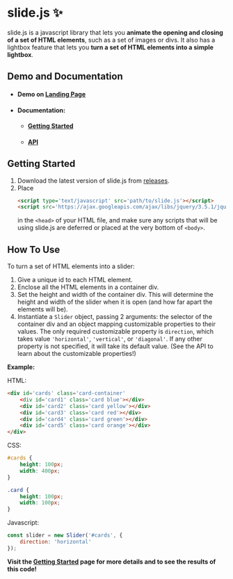 # slide.js :sparkles:

slide.js is a javascript library that lets you **animate the opening and closing of a set of HTML elements**, such as a set of images or divs. It also has a lightbox feature that lets you **turn a set of HTML elements into a simple lightbox**.

## Demo and Documentation

- #### Demo on [Landing Page](https://ashley-d-lu.github.io/slide.js/index.html)
- #### Documentation:
  - #### [Getting Started](https://ashley-d-lu.github.io/slide.js/gettingStarted.html)
  - #### [API](https://ashley-d-lu.github.io/slide.js/api.html)
  
## Getting Started

1. Download the latest version of slide.js from [releases](https://github.com/csc309-summer-2020/js-library-luashle1/releases).
2. Place
    ```html
    <script type='text/javascript' src='path/to/slide.js'></script>
    <script src='https://ajax.googleapis.com/ajax/libs/jquery/3.5.1/jquery.min.js'></script>
    ```
    in the `<head>` of your HTML file, and make sure any scripts that will be using slide.js are deferred or placed at the very bottom of `<body>`.
    
## How To Use

To turn a set of HTML elements into a slider:
1. Give a unique id to each HTML element.
2. Enclose all the HTML elements in a container div.
3. Set the height and width of the container div. This will determine the height and width of the slider when it is open (and how far apart the elements will be).
4. Instantiate a `Slider` object, passing 2 arguments: the selector of the container div and an object mapping customizable properties to their values. The only required customizable property is `direction`, which takes value `'horizontal'`, `'vertical'`, or `'diagonal'`. If any other property is not specified, it will take its default value. (See the API to learn about the customizable properties!)

**Example:**

HTML:
```html
<div id='cards' class='card-container'
    <div id='card1' class='card blue'></div>
    <div id='card2' class='card yellow'></div>
    <div id='card3' class='card red'></div>
    <div id='card4' class='card green'></div>
    <div id='card5' class='card orange'></div>
</div>
```
CSS:
```css
#cards {
    height: 100px;
    width: 400px;
}

.card {
    height: 100px;
    width: 100px;
}      
```
Javascript:
```js
const slider = new Slider('#cards', {
    direction: 'horizontal'
});
```
**Visit the [Getting Started](https://ashley-d-lu.github.io/slide.js/gettingStarted.html) page for more details and to see the results of this code!**
